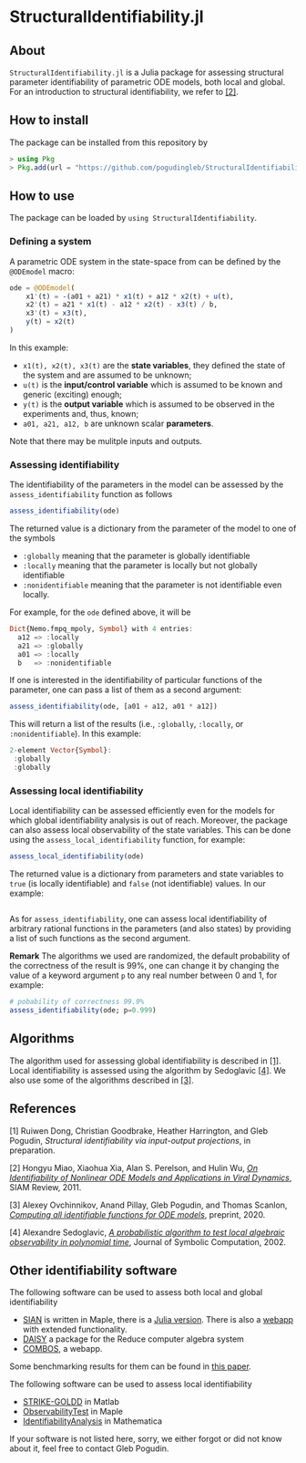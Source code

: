 # StructuralIdentifiability.jl

## About

`StructuralIdentifiability.jl` is a Julia package for assessing structural parameter identifiability of parametric ODE models, both local and global.
For an introduction to structural identifiability, we refer to [[2]](#review).

## How to install

The package can be installed from this repository by
```julia
> using Pkg
> Pkg.add(url = "https://github.com/pogudingleb/StructuralIdentifiability.jl")
```

## How to use

The package can be loaded by `using StructuralIdentifiability`.

### Defining a system

A parametric ODE system in the state-space from can be defined by the `@ODEmodel` macro:
```julia
ode = @ODEmodel(
    x1'(t) = -(a01 + a21) * x1(t) + a12 * x2(t) + u(t),
    x2'(t) = a21 * x1(t) - a12 * x2(t) - x3(t) / b,
    x3'(t) = x3(t),
    y(t) = x2(t)
)
```
In this example:

* `x1(t), x2(t), x3(t)` are the **state variables**, they defined the state of the system and are assumed to be unknown;
* `u(t)` is the **input/control variable** which is assumed to be known and generic (exciting) enough;
* `y(t)` is the **output variable** which is assumed to be observed in the experiments and, thus, known;
* `a01, a21, a12, b` are unknown scalar **parameters**.

Note that there may be mulitple inputs and outputs.

### Assessing identifiability

The identifiability of the parameters in the model can be assessed by the `assess_identifiability` function as follows
```julia
assess_identifiability(ode)
```
The returned value is a dictionary from the parameter of the model to one of the symbols 

* `:globally` meaning that the parameter is globally identifiable
* `:locally` meaning that the parameter is locally but not globally identifiable
* `:nonidentifiable` meaning that the parameter is not identifiable even locally.

For example, for the `ode` defined above, it will be
```julia
Dict{Nemo.fmpq_mpoly, Symbol} with 4 entries:
  a12 => :locally
  a21 => :globally
  a01 => :locally
  b   => :nonidentifiable
```

If one is interested in the identifiability of particular functions of the parameter, one can pass a list of them as a second argument:
```julia
assess_identifiability(ode, [a01 + a12, a01 * a12])
```
This will return a list of the results (i.e., `:globally`, `:locally`, or `:nonidentifiable`). In this example:
```julia
2-element Vector{Symbol}:
 :globally
 :globally
```

### Assessing local identifiability

Local identifiability can be assessed efficiently even for the models for which global identifiability analysis is out of reach. Moreover, the package can also assess local observability of the state variables. This can be done using the `assess_local_identifiability` function, for example:
```julia
assess_local_identifiability(ode)
```
The returned value is a dictionary from parameters and state variables to `true` (is locally identifiable) and `false` (not identifiable) values. In our example:
```julia

```

As for `assess_identifiability`, one can assess local identifiability of arbitrary rational functions in the parameters (and also states) by providing a list of such functions as the second argument.

**Remark** The algorithms we used are randomized, the default probability of the correctness of the result is 99%, one can change it by changing the value of a keyword argument `p` to any real number between 0 and 1, for example:
```julia
# pobability of correctness 99.9%
assess_identifiability(ode; p=0.999)
```

## Algorithms

The algorithm used for assessing global identifiability is described in [[1]](#global). 
Local identifiability is assessed using the algorithm by Sedoglavic [[4]](#local).
We also use some of the algorithms described in [[3]](#allident).

## References

<a id="global">[1]</a> 
Ruiwen Dong, Christian Goodbrake, Heather Harrington, and Gleb Pogudin,
*Structural identifiability via input-output projections*,
in preparation.

<a id="review">[2]</a> 
Hongyu Miao, Xiaohua Xia, Alan S. Perelson, and Hulin Wu,
[*On Identifiability of Nonlinear ODE Models and Applications in Viral Dynamics*](https://doi.org/10.1137/090757009),
SIAM Review, 2011.

<a id="allident">[3]</a> 
Alexey Ovchinnikov, Anand Pillay, Gleb Pogudin, and Thomas Scanlon,
[*Computing all identifiable functions for ODE models*](https://arxiv.org/abs/2004.07774),
preprint, 2020.

<a id="local">[4]</a> 
Alexandre Sedoglavic,
[*A probabilistic algorithm to test local algebraic observability in polynomial time*](https://doi.org/10.1006/jsco.2002.0532),
Journal of Symbolic Computation, 2002.

## Other identifiability software

The following software can be used to assess both local and global identifiability

* [SIAN](https://github.com/pogudingleb/SIAN) is written in Maple, there is a [Julia version](https://github.com/alexeyovchinnikov/SIAN-Julia). There is also a [webapp](https://maple.cloud/app/6509768948056064) with extended functionality.
* [DAISY](https://daisy.dei.unipd.it/) a package for the Reduce computer algebra system
* [COMBOS](http://biocyb1.cs.ucla.edu/combos/), a webapp.

Some benchmarking results for them can be found in [this paper](https://doi.org/10.1093/bioinformatics/bty1069).

The following software can be used to assess local identifiability

* [STRIKE-GOLDD](https://sites.google.com/site/strikegolddtoolbox/) in Matlab
* [ObservabilityTest](https://github.com/sedoglavic/ObservabilityTest/) in Maple
* [IdentifiabilityAnalysis](http://www.fcc.chalmers.se/software/other-software/identifiabilityanalysis/) in Mathematica

If your software is not listed here, sorry, we either forgot or did not know about it, feel free to contact Gleb Pogudin.
